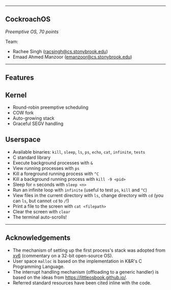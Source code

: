 ------------
CockroachOS 
------------

*Preemptive OS, 70 points*

Team:
   * Rachee Singh (racsingh@cs.stonybrook.edu)
   * Emaad Ahmed Manzoor (emanzoor@cs.stonybrook.edu)

--------
Features
--------

## Kernel
   * Round-robin preemptive scheduling
   * COW fork
   * Auto-growing stack
   * Graceful SEGV handling

## Userspace

   * Available binaries: `kill`, `sleep`, `ls`, `ps`, `echo`, `cat`, `infinite`, `tests`
   * C standard library
   * Execute background processes with `&`
   * View running processes with `ps`
   * Kill a foreground running process with `^C`
   * Kill a background running process with `kill -9 <pid>`
   * Sleep for `n` seconds with `sleep <n>`
   * Run an infinite loop with `infinite` (useful to test `ps`, `kill` and `^C`)
   * View files in the current directory with `ls`, change directory with `cd` (you can `ls`, but cannot `cd` to `/`!)
   * Print a file to the screen with `cat <filepath>`
   * Clear the screen with `clear`
   * The terminal auto-scrolls!

----------------
Acknowledgements
----------------

   * The mechanism of setting up the first process's stack was adopted from [xv6](https://pdos.csail.mit.edu/6.828/2014/xv6/book-rev8.pdf) (commentary on a 32-bit open-source OS).
   * User space `malloc` is based on the implementation in K&R's C Programming Language.
   * The interrupt handling mechanism (offloading to a generic handler) is based on the ideas from https://littleosbook.github.io/.
   * Referred standard resources have been cited inline with the code.
